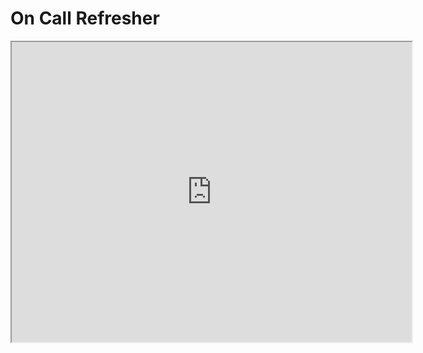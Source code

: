 # On Call Refresher

<iframe src="https://drive.google.com/file/d/1cBcSaW6TEGmhdr4bNbMEBDnY54ACL02T/preview" width="640" height="480"></iframe>
